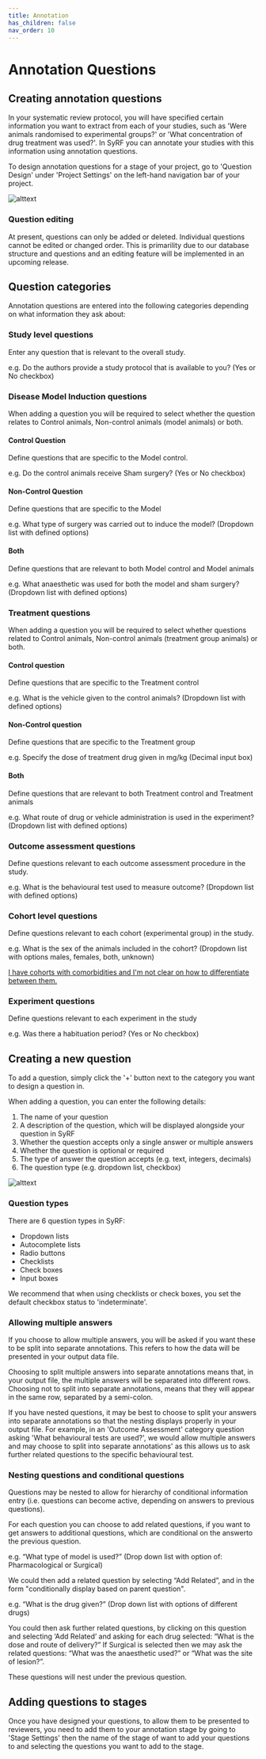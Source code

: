 ```yaml
---
title: Annotation
has_children: false
nav_order: 10
---
```


# Annotation Questions

## Creating annotation questions
In your systematic review protocol, you will have specified certain information you want to extract from each of your studies, such as 'Were animals randomised to experimental groups?' or 'What concentration of drug treatment was used?'. In SyRF you can annotate your studies with this information using annotation questions.

To design annotation questions for a stage of your project, go to 'Question Design' under 'Project Settings' on the left-hand navigation bar of your project.

![alttext](figs/Fig_Question_design.png)

### Question editing
At present, questions can only be added or deleted. Individual questions cannot be edited or changed order. This is primarility due to our database structure and questions and an editing feature will be implemented in an upcoming release.

## Question categories
Annotation questions are entered into the following categories depending on what information they ask about:

### Study level questions
Enter any question that is relevant to the overall study. 

e.g. Do the authors provide a study protocol that is available to you?
(Yes or No checkbox)

### Disease Model Induction questions
When adding a question you will be required to select whether the question relates to Control animals, Non-control animals (model animals) or both. 

#### Control Question
Define questions that are specific to the Model control.

e.g. Do the control animals receive Sham surgery?
(Yes or No checkbox)

#### Non-Control Question
Define questions that are specific to the Model

e.g. What type of surgery was carried out to induce the model?
(Dropdown list with defined options)

#### Both
Define questions that are relevant to both Model control and Model animals

e.g. What anaesthetic was used for both the model and sham surgery?
(Dropdown list with defined options)

### Treatment questions
When adding a question you will be required to select whether questions related to Control animals, Non-control animals (treatment group animals) or both.

#### Control question
Define questions that are specific to the Treatment control

e.g. What is the vehicle given to the control animals? 
(Dropdown list with defined options)

#### Non-Control question
Define questions that are specific to the Treatment group

e.g. Specify the dose of treatment drug given in mg/kg
(Decimal input box)

#### Both
Define questions that are relevant to both Treatment control and Treatment animals

e.g. What route of drug or vehicle administration is used in the experiment?
(Dropdown list with defined options)

### Outcome assessment questions
Define questions relevant to each outcome assessment procedure in the study.

e.g. What is the behavioural test used to measure outcome?
(Dropdown list with defined options)

### Cohort level questions
Define questions relevant to each cohort (experimental group) in the study. 

e.g. What is the sex of the animals included in the cohort?
(Dropdown list with options males, females, both, unknown)

[I have cohorts with comorbidities and I'm not clear on how to differentiate between them.](https://syrf.org.uk/faq)


### Experiment questions
Define questions relevant to each experiment in the study

e.g. Was there a habituation period?
(Yes or No checkbox)

## Creating a new question
To add a question, simply click the '+' button next to the category you want to design a question in.

When adding a question, you can enter the following details:

1. The name of your question
2. A description of the question, which will be displayed alongside your question in SyRF
3. Whether the question accepts only a single answer or multiple answers
4. Whether the question is optional or required
5. The type of answer the question accepts (e.g. text, integers, decimals)
6. The question type (e.g. dropdown list, checkbox)

![alttext](figs/Fig_Question_dialogue.png)


### Question types
There are 6 question types in SyRF:

* Dropdown lists
* Autocomplete lists
* Radio buttons
* Checklists
* Check boxes
* Input boxes

We recommend that when using checklists or check boxes, you set the default checkbox status to 'indeterminate'.



### Allowing multiple answers
If you choose to allow multiple answers, you will be asked if you want these to be split into separate annotations. This refers to how the data will be presented in your output data file.



Choosing to split multiple answers into separate annotations means that, in your output file, the multiple answers will be separated into different rows. Choosing not to split into separate annotations, means that they will appear in the same row, separated by a semi-colon. 

If you have nested questions, it may be best to choose to split your answers into separate annotations so that the nesting displays properly in your output file. For example, in an 'Outcome Assessment' category question asking 'What behavioural tests are used?', we would allow multiple answers and may choose to split into separate annotations' as this allows us to ask further related questions to the specific behavioural test.

### Nesting questions and conditional questions
Questions may be nested to allow for hierarchy of conditional information entry (i.e. questions can become active, depending on answers to previous questions). 

For each question you can choose to add related questions, if you want to get answers to additional questions, which are conditional on the answerto the previous question.

e.g. “What type of model is used?”
(Drop down list with option of: Pharmacological or Surgical)

We could then add a related question by selecting “Add Related”, and in the form "conditionally display based on parent question".

e.g. “What is the drug given?”
(Drop down list with options of different drugs)

You could then ask further related questions, by clicking on this question and selecting ‘Add Related’ and asking for each drug selected: “What is the dose and route of delivery?” If Surgical is selected then we may ask the related questions: “What was the anaesthetic used?” or “What was the site of lesion?”.

These questions will nest under the previous question.



## Adding questions to stages
Once you have designed your questions, to allow them to be presented to reviewers, you need to add them to your annotation stage by going to 'Stage Settings' then the name of the stage of want to add your questions to and selecting the questions you want to add to the stage.


